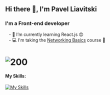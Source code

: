 ## Hi there 👋, I'm Pavel Liavitski
### I'm a Front-end developer
&nbsp;&nbsp; - 🌱 I’m currently learning React.js 😍
<br />
&nbsp;&nbsp; - 💻 I'm taking the [Networking Basics](https://skillsforall.com/course/networking-basics) course 📶


# ![200](https://www.codewars.com/users/liavitski/badges/small)
#### My Skills:
[![My Skills](https://skills.thijs.gg/icons?i=html,css,styledcomponents,js,react,vscode&theme=dark)](#)
